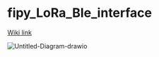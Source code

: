 # fipy_LoRa_Ble_interface

[Wiki link](https://github.com/Ro0t-set/fipy_LoRa_Ble_interface/wiki)



<img src="https://i.ibb.co/j6zbYmL/Untitled-Diagram-drawio.png" alt="Untitled-Diagram-drawio" border="0">



